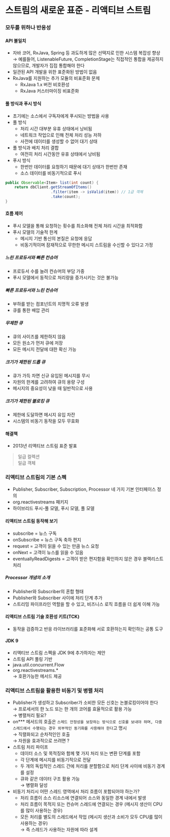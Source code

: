 # 스트림의 새로운 표준 - 리액티브 스트림
### 모두를 위하나 반응성
#### API 불일치
* 자바 코어, RxJava, Spring 등 과도하게 많은 선택지로 인한 시스템 복잡성 향상   
    → 예를들어, ListenableFuture, CompletionStage는 직접적인 통합을 제공하지 않으므로, 개발자가 집접 통합해야 한다
* 일관된 API 개발을 위한 표준화된 방법이 없음
* RxJava를 지원하는 추가 모듈의 비표준화 문제
    * RxJava 1.x 버전 비호환성
    * RxJava 커스터마이징 비표준화
    
#### 풀 방식과 푸시 방식
* 초기에는 소스에서 구독자에게 푸시되는 방법을 사용
* 풀 방식
    * 처리 시간 대부분 유휴 상태에서 낭비됨
    * 네트워크 작업으로 인해 전체 처리 성능 저하
    * 사전에 데이터를 생성할 수 없어 대기 상태 
* 풀 방식과 배치 처리 결합
    * 여전히 처리 시간동안 유휴 상태에서 낭비됨
* 푸시 방식
    * 한번만 데이터를 요청하기 때문에 대기 상태가 한번만 존재
    * 소스 데이터를 비동기적으로 푸시
```java
public Observable<Item> list(int count) {
    return dbClient.getStreamOfItems()
                    .filter(item -> isValid(item)) // 1급 객체
                    .take(count);
}
```

#### 흐름 제어
* 푸시 모델을 통해 요청하는 횟수를 최소화해 전체 처리 시간을 최적화함
* 푸시 모델의 기술적 한계
    * 메시지 기반 통신의 본질은 요청에 응답
    * 비동기적이며 잠재적으로 무한한 메시지 스트림을 수신할 수 있다고 가정
    
##### 느린 프로듀서와 빠른 컨슈머
* 프로듀서 수를 늘려 컨슈머의 부담 가중
* 푸시 모델에서 동적으로 처리량을 증가시키는 것은 불가능

##### 빠른 프로듀서와 느린 컨슈머
* 부하를 받는 컴포넌트의 치명적 오류 발생
* 큐를 통한 배압 관리

##### 무제한 큐
* 큐의 사이즈를 제한하지 않음
* 모든 원소가 먼저 큐에 저장
* 모든 메시지 전달에 대한 확신 가능

##### 크기가 제한된 드롭 큐
* 큐가 가득 차면 신규 유입된 메시지를 무시
* 자원의 한계를 고려하여 큐의 용량 구성
* 메시지의 중요성이 낮을 때 일반적으로 사용

##### 크기가 제한된 블로킹 큐
* 제한에 도달하면 메시지 유입 차잔
* 시스템의 비동기 동작을 모두 무효화

#### 해결책
* 2013년 리액티브 스트림 표준 발표

> 일급 컬렉션  
> 일급 객체

### 리액티브 스트림의 기본 스펙
* Publisher, Subscriber, Subscription, Processor 네 가지 기본 인터페이스 정의
* org.reactivestreams 패키지
* 하이브리드 푸시-풀 모델, 푸시 모델, 풀 모델

#### 리액티브 스트림 동작해 보기
* subscribe = 뉴스 구독
* onSubscribe = 뉴스 구독 축하 편지
* request = 고객이 읽을 수 있는 만큼 뉴스 요청
* onNext = 고객이 뉴스를 읽을 수 있음
* eventuallyReadDigests = 고객이 받은 편지함을 확인하지 않은 경우 블랙리스트 처리

##### Processor 개념의 소개
* Publisher와 Subscriber의 혼합 형태
* Publisher와 Subscriber 사이에 처리 단계 추가
* 스트리밍 파이프라인 역할을 할 수 있고, 비즈니스 로직 흐름을 더 쉽게 이해 가능

#### 리액티브 스트림 기술 호환성 키트(TCK)
* 동작을 검증하고 반응 라이브러리를 표준화해 서로 호환하는지 확인하는 공통 도구

#### JDK 9
* 리액티브 스트림 스펙을 JDK 9에 추가하자는 제안
* 스트림 API 풀링 기반
* java.util.concurrent.Flow
* org.reactivestreams.*  
    → 호환가능한 메서드 제공
 
### 리액티브 스트림을 활용한 비동기 및 병렬 처리
* Publisher가 생성하고 Subscriber가 소비한 모든 신호는 논블로킹이어야 한다  
    → 프로세서의 한 노드 또는 한 개의 코어를 효율적으로 활용 가능  
    → 병렬처리 필요?  
* on*** 메서드의 호출은 `스레드 안정성을 보장하는 방식으로 신호를 보내야 하며, 다중 스레드에서 수행되는 경우 외부적인 동기화를 사용해야 한다`고 명시  
    → 직렬화되고 순차적인인 호출  
    → 자원을 효과적으로 쓰려면 ?    
* 스트림 처리 파이프
    * 데이터 소스 및 목적징와 함께 몇 가지 처리 또는 변환 단계를 포함
    * 각 단계에 메시지를 비동기적으로 전달
    * 두 개의 독립적인 스레드 간에 처리를 분할함으로 처리 단계 사이에 비동기 경계를 설정
    * 큐와 같은 데이터 구조 활용 가능  
    → 병렬화 달성  
* 비동기 처리시 어떤 스레드 영역에서 처리 흐름이 포함되어야 하는가?
    * 처리 흐름이 소스 리소스에 연결되어 소스와 동일한 경계 내에서 발생
    * 처리 흐름이 목적지 또는 컨슈머 스레드에 연결되는 경우 (메시지 생산이 CPU를 많이 사용하는 경우)
    * 모든 처리를 별도의 스레드에서 작업 (메시지 생산과 소비가 모두 CPU를 많이 사용하는 경우)  
    → 즉 스레드가 사용하는 자원에 따라 설계  